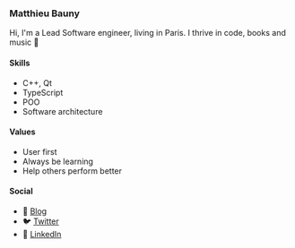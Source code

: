 ### Matthieu Bauny

Hi, I'm a Lead Software engineer, living in Paris. I thrive in code, books and music :metal:

#### Skills
- C++, Qt
- TypeScript
- POO
- Software architecture

#### Values
- User first
- Always be learning
- Help others perform better

#### Social
- :notebook: [Blog](https://github.com/mbauny/blog#meet-the-engineer)
- :bird: [Twitter](https://twitter.com/mbauny)
- :handshake: [LinkedIn](https://www.linkedin.com/in/mbauny)

